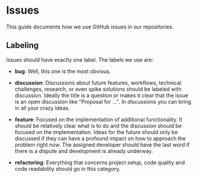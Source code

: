 # Issues

This guide documents how we use GitHub issues in our repositories.

## Labeling

Issues should have exactly one label. The labels we use are:

- **bug**: Well, this one is the most obvious.

- **discussion**: Discussions about future features, workflows, technical
  challenges, research, or even spike solutions should be labeled with
  discussion. Ideally the title is a question or makes it clear that the issue
  is an open discussion like "Proposal for ...". In discussions you can bring in
  all your crazy ideas.

- **feature**: Focused on the implementation of additional functionality. It
  should be relatively clear what is to do and the discussion should be focused
  on the implementation. Ideas for the future should only be discussed if they
  can have a profound impact on how to approach the problem right now. The
  assigned developer should have the last word if there is a dispute and
  development is already underway.

- **refactoring**: Everything that concerns project setup, code quality and code
  readability should go in this category.
